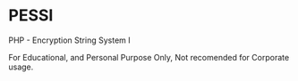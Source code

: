 # PESSI
PHP - Encryption String System I

For Educational, and Personal Purpose Only, Not recomended for Corporate usage.
